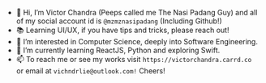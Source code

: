 - 👋 Hi, I’m Victor Chandra (Peeps called me The Nasi Padang Guy) and all of my social account id is ```@mzmznasipadang``` (Including Github!)
- 📚 Learning UI/UX, if you have tips and tricks, please reach out!
- 👀 I’m interested in Computer Science, deeply into Software Engineering.
- 🌱 I’m currently learning ReactJS, Python and exploring Swift.
- 📫 To reach me or see my works visit ```https://victorchandra.carrd.co``` or email at ```vichndrlie@outlook.com!``` Cheers!

